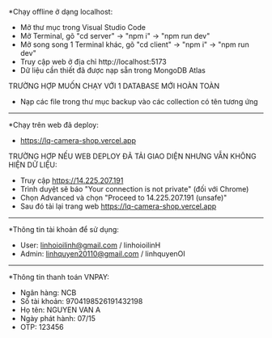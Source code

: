 *Chạy offline ở dạng localhost:
- Mở thư mục trong Visual Studio Code
- Mở Terminal, gõ "cd server" -> "npm i" -> "npm run dev"
- Mở song song 1 Terminal khác, gõ "cd client" -> "npm i" -> "npm run dev"
- Truy cập web ở địa chỉ http://localhost:5173
- Dữ liệu cần thiết đã được nạp sẵn trong MongoDB Atlas

TRƯỜNG HỢP MUỐN CHẠY VỚI 1 DATABASE MỚI HOÀN TOÀN
- Nạp các file trong thư mục backup vào các collection có tên tương ứng

------------------------------------------------------------------------
*Chạy trên web đã deploy:
- https://lq-camera-shop.vercel.app

TRƯỜNG HỢP NẾU WEB DEPLOY ĐÃ TẢI GIAO DIỆN NHƯNG VẪN KHÔNG HIỆN DỮ LIỆU:
- Truy cập https://14.225.207.191
- Trình duyệt sẽ báo "Your connection is not private" (đối với Chrome)
- Chọn Advanced và chọn "Proceed to 14.225.207.191 (unsafe)"
- Sau đó tải lại trang web https://lq-camera-shop.vercel.app

------------------------------------------------------------------------
*Thông tin tài khoản để sử dụng:
- User: linhoioilinh@gmail.com / linhoioilinH
- Admin: linhquyen20110@gmail.com / linhquyenOI

------------------------------------------------------------------------
*Thông tin thanh toán VNPAY:
- Ngân hàng: NCB
- Số tài khoản: 9704198526191432198
- Họ tên: NGUYEN VAN A
- Ngày phát hành: 07/15
- OTP: 123456
